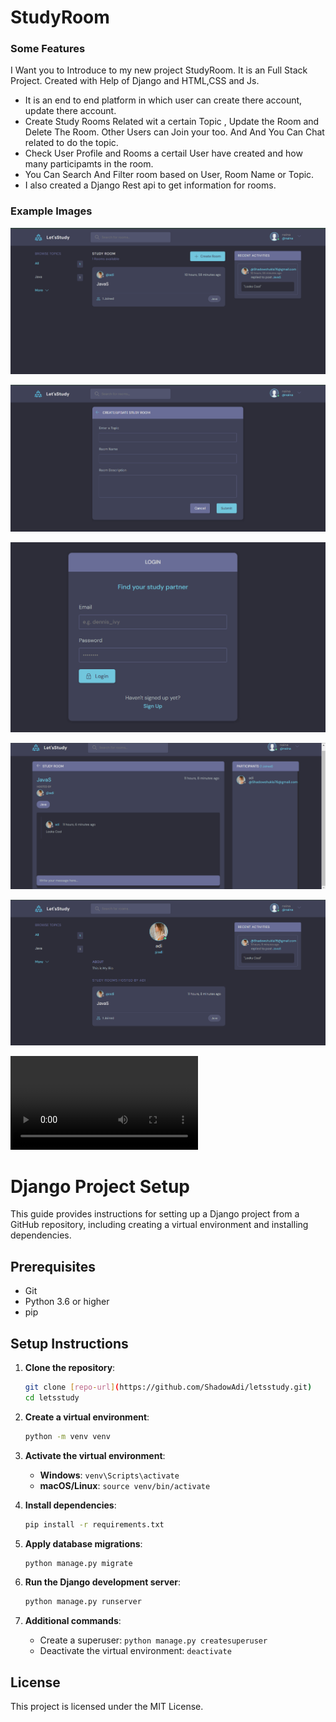 # **StudyRoom**


### Some Features
I Want you to Introduce to my new project StudyRoom. It is an Full Stack Project. Created with Help of Django and HTML,CSS and Js.
* It is an end to end platform in which user can create there account, update there account. 
* Create Study Rooms Related wit a certain Topic , Update the Room and Delete The Room. Other Users can Join your too. And And You Can Chat related to do the topic.
* Check User Profile and Rooms a certail User have created and how many participamts in the room.
* You Can Search And Filter room based on User, Room Name or Topic.
* I also created a Django Rest api to get information for rooms.


### Example Images
![examples/Home.png](examples/Home.png)

![Create/Update](examples/Create-Update.png)

![Login](examples/Login.png)

![ChatRoom](examples/ChatRoom.png)

![Profile ](examples/Profile.png)

![Video](examples/Lets'Study.mp4)


# Django Project Setup

This guide provides instructions for setting up a Django project from a GitHub repository, including creating a virtual environment and installing dependencies.

## Prerequisites

- Git
- Python 3.6 or higher
- pip

## Setup Instructions

1. **Clone the repository**:

    ```bash
    git clone [repo-url](https://github.com/ShadowAdi/letsstudy.git)
    cd letsstudy
    ```

2. **Create a virtual environment**:

    ```bash
    python -m venv venv
    ```

3. **Activate the virtual environment**:

    - **Windows**: `venv\Scripts\activate`
    - **macOS/Linux**: `source venv/bin/activate`

4. **Install dependencies**:

    ```bash
    pip install -r requirements.txt
    ```

5. **Apply database migrations**:

    ```bash
    python manage.py migrate
    ```

6. **Run the Django development server**:

    ```bash
    python manage.py runserver
    ```

7. **Additional commands**:

    - Create a superuser: `python manage.py createsuperuser`
    - Deactivate the virtual environment: `deactivate`

## License

This project is licensed under the MIT License.
